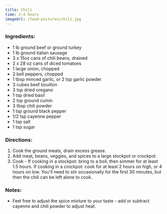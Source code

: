 ```yaml
---
title: Chili
time: 2-4 hours
imageUrl: /food-pictures/chili.jpg
---
```


### Ingredients:

- 1 lb ground beef or ground turkey
- 1 lb ground italian sausage
- 3 x 15oz cans of chili beans, drained
- 2 x 28 oz cans of diced tomatoes
- 1 large onion, chopped
- 2 bell peppers, chopped
- 1 tbsp minced garlic, or 2 tsp garlic powder
- 3 cubes beef bouillon
- 3 tsp dried oregano
- 1 tsp dried basil
- 2 tsp ground cumin
- 3 tbsp chili powder
- 1 tsp ground black pepper
- 1/2 tsp cayenne pepper
- 1 tsp salt
- 1 tsp sugar

### Directions:

1. Cook the ground meats, drain excess grease.
2. Add meat, beans, veggies, and spices to a large stockpot or crockpot. 
3. Cook - If cooking in a stockpot: bring to a boil, then simmer for at least 1.5 hours. If cooking in a crockpot: cook for at least 2 hours on high, or 4 hours on low. You'll need to stir occasionally for the first 30 minutes, but then the chili can be left alone to cook. 

### Notes:

- Feel free to adjust the spice mixture to your taste - add or subtract cayenne and chili powder to adjust heat.